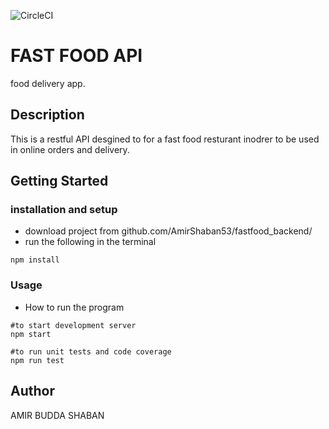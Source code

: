 ![CircleCI](https://img.shields.io/circleci/build/github/AmirShaban53/fastfood_backend/master)

# FAST FOOD API

food delivery app.

## Description

This is a restful API desgined to for a fast food resturant inodrer to be used in online
orders and delivery.

## Getting Started


### installation and setup

* download project from github.com/AmirShaban53/fastfood_backend/
* run the following in the terminal
```
npm install
```
   

### Usage

* How to run the program

```
#to start development server
npm start

#to run unit tests and code coverage
npm run test
```




## Author

AMIR BUDDA SHABAN



